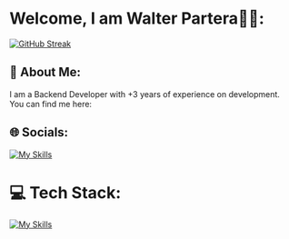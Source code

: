 # Welcome, I am Walter Partera👋🏻:
[![GitHub Streak](https://streak-stats.demolab.com?user=walter2310&theme=dark&hide_border=true)](https://git.io/streak-stats)

## 💫 About Me:
I am a Backend Developer with +3 years of experience on development. You can find me here:

## 🌐 Socials:
[![My Skills](https://skillicons.dev/icons?i=linkedin)](https://www.linkedin.com/in/wpartera/)

# 💻 Tech Stack:
[![My Skills](https://skillicons.dev/icons?i=ts,go,,php,nodejs,nestjs,laravel,aws,postgres,prisma,docker,jest,mongodb,redis,vercel,githubactions)](https://skillicons.dev)

<!-- Proudly created with GPRM ( https://gprm.itsvg.in ) -->
